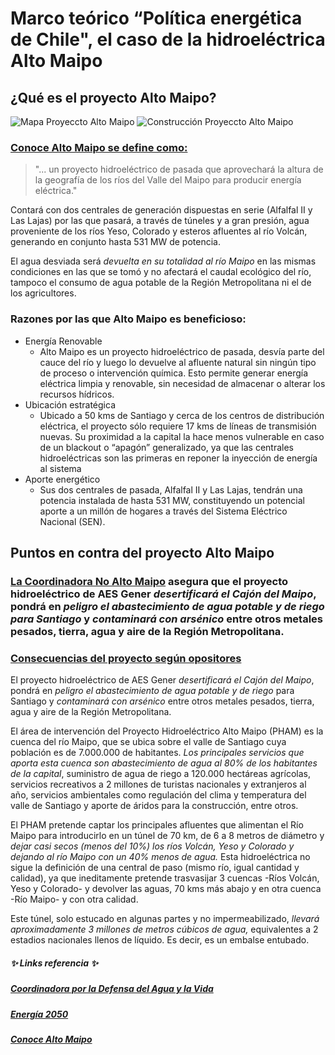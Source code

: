 # Marco teórico “Política energética de Chile", el caso de la hidroeléctrica Alto Maipo
## ¿Qué es el proyecto Alto Maipo?
![Mapa Proyeccto Alto Maipo](https://i.pinimg.com/564x/eb/95/e7/eb95e7b9fcf3cd14e10e8fab1eb0d879.jpg)
![Construcción Proyeccto Alto Maipo](https://3powershala.com/wp-content/uploads/2016/11/Alto-Maipo-1-770x513.jpg)
### [Conoce Alto Maipo se define como:](conocealtomaipo.cl)
> "... un proyecto hidroeléctrico de pasada que aprovechará la altura de la geografía de los ríos del Valle del Maipo para producir energía eléctrica."

Contará con dos centrales de generación dispuestas en serie (Alfalfal II y Las Lajas) por las que pasará, a través de túneles y a gran presión, agua proveniente de los ríos Yeso, Colorado y esteros afluentes al río Volcán, generando en conjunto hasta 531 MW de potencia.

El agua desviada será *devuelta en su totalidad al río Maipo* en las mismas condiciones en las que se tomó y no afectará el caudal ecológico del río, tampoco el consumo de agua potable de la Región Metropolitana ni el de los agricultores.


### Razones por las que Alto Maipo es beneficioso:
* Energía Renovable
  * Alto Maipo es un proyecto hidroeléctrico de pasada, desvía parte del cauce del río y luego lo devuelve al afluente natural sin ningún tipo de proceso o intervención química. Esto permite generar energía eléctrica limpia y renovable, sin necesidad de almacenar o alterar los recursos hídricos.
* Ubicación estratégica
  * Ubicado a 50 kms de Santiago y cerca de los centros de distribución eléctrica, el proyecto sólo requiere 17 kms de líneas de transmisión nuevas. Su proximidad a la capital la hace menos vulnerable en caso de un blackout o “apagón” generalizado, ya que las centrales hidroeléctricas son las primeras en reponer la inyección de energía al sistema
* Aporte energético
  * Sus dos centrales de pasada, Alfalfal II y Las Lajas, tendrán una potencia instalada de hasta 531 MW, constituyendo un potencial aporte a un millón de hogares a través del Sistema Eléctrico Nacional (SEN).

## Puntos en contra del proyecto Alto Maipo
### [La Coordinadora No Alto Maipo](https://www.facebook.com/NoAlProyectoAltoMaipo) asegura que el proyecto hidroeléctrico de AES Gener *desertificará el Cajón del Maipo*, pondrá en *peligro el abastecimiento de agua potable y de riego para Santiago* y *contaminará con arsénico* entre otros metales pesados, tierra, agua y aire de la Región Metropolitana.

### [Consecuencias del proyecto según opositores](https://sustempo.com/consecuencias-ambientales-de-alto-maipo-segun-sus-opositores)
El proyecto hidroeléctrico de AES Gener *desertificará el Cajón del Maipo*, pondrá en *peligro el abastecimiento de agua potable y de riego* para Santiago y *contaminará con arsénico* entre otros metales pesados, tierra, agua y aire de la Región Metropolitana.

El área de intervención del Proyecto Hidroeléctrico Alto Maipo (PHAM) es la cuenca del río Maipo, que se ubica sobre el valle de Santiago cuya población es de 7.000.000 de habitantes. *Los principales servicios que aporta esta cuenca son abastecimiento de agua al 80% de los habitantes de la capital*, suministro de agua de riego a 120.000 hectáreas agrícolas, servicios recreativos a 2 millones de turistas nacionales y extranjeros al año, servicios ambientales como regulación del clima y temperatura del valle de Santiago y aporte de áridos para la construcción, entre otros.

El PHAM pretende captar los principales afluentes que alimentan el Río Maipo para introducirlo en un túnel de 70 km, de 6 a 8 metros de diámetro y *dejar casi secos (menos del 10%) los ríos Volcán, Yeso y Colorado y dejando al río Maipo con un 40% menos de agua.*  Esta hidroeléctrica  no sigue la definición de una central de paso (mismo río, igual cantidad y calidad), ya que ineditamente pretende trasvasijar 3 cuencas -Ríos Volcán, Yeso y Colorado- y devolver las aguas, 70 kms más abajo y en otra cuenca -Río Maipo- y con otra calidad.

Este túnel, solo estucado en algunas partes y no impermeabilizado, *llevará aproximadamente 3 millones de metros cúbicos de agua,* equivalentes a 2 estadios nacionales llenos de líquido. Es decir, es un embalse entubado.

##### :sparkles: Links referencia :sparkles:
##### [Coordinadora por la Defensa del Agua y la Vida](https://www.derechoalagua.cl/etiqueta/alto-maipo/)
##### [Energía 2050](https://energia.gob.cl/sites/default/files/energia_2050_-_politica_energetica_de_chile.pdf)
##### [Conoce Alto Maipo](https://conocealtomaipo.cl/)
##### []()
##### []()


